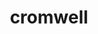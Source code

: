---
title: "cromwell"
layout: cache
categories: [package, develop-2023-12-03]
meta: {"versions": ["85"], "compilers": ["gcc@=7.3.1"], "oss": ["amzn2"], "platforms": ["linux"], "targets": ["aarch64", "neoverse_n1", "x86_64_v3"], "stacks": ["aws-isc", "aws-isc-aarch64", "root"], "num_specs": 3, "num_specs_by_stack": {"aws-isc-aarch64": 2, "root": 3, "aws-isc": 1}}
spec_details: [{"hash": "ncesp623f45vkz5fdmpspzlmvwprhnij", "compiler": "gcc@=7.3.1", "versions": ["85"], "os": "amzn2", "platform": "linux", "target": "aarch64", "variants": ["build_system=generic"], "stacks": ["aws-isc-aarch64", "root"], "size": "-", "tarball": "https://binaries.spack.io/releases/develop-2023-12-03/build_cache/linux-amzn2-aarch64/gcc-7.3.1/cromwell-85/linux-amzn2-aarch64-gcc-7.3.1-cromwell-85-ncesp623f45vkz5fdmpspzlmvwprhnij.spack"}, {"hash": "fp62qbtvg4pze4dadpludmkwn4fktlha", "compiler": "gcc@=7.3.1", "versions": ["85"], "os": "amzn2", "platform": "linux", "target": "neoverse_n1", "variants": ["build_system=generic"], "stacks": ["aws-isc-aarch64", "root"], "size": "-", "tarball": "https://binaries.spack.io/releases/develop-2023-12-03/build_cache/linux-amzn2-neoverse_n1/gcc-7.3.1/cromwell-85/linux-amzn2-neoverse_n1-gcc-7.3.1-cromwell-85-fp62qbtvg4pze4dadpludmkwn4fktlha.spack"}, {"hash": "5gpk5gjjdjtelfuyoyxtgxvzrwmcr6hz", "compiler": "gcc@=7.3.1", "versions": ["85"], "os": "amzn2", "platform": "linux", "target": "x86_64_v3", "variants": ["build_system=generic"], "stacks": ["aws-isc", "root"], "size": "-", "tarball": "https://binaries.spack.io/releases/develop-2023-12-03/build_cache/linux-amzn2-x86_64_v3/gcc-7.3.1/cromwell-85/linux-amzn2-x86_64_v3-gcc-7.3.1-cromwell-85-5gpk5gjjdjtelfuyoyxtgxvzrwmcr6hz.spack"}]
---